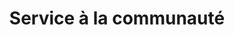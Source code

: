 ---
# An instance of the Experience widget.
# Documentation: https://wowchemy.com/docs/page-builder/
widget: experience

# This file represents a page section.
headless: true

# Order that this section appears on the page.
weight: 60

title: Service à la communauté 
subtitle:

# Date format for experience
#   Refer to https://wowchemy.com/docs/customization/#date-format
date_format: Jan 2006

# Experiences.
#   Add/remove as many `experience` items below as you like.
#   Required fields are `title`, `company`, and `date_start`.
#   Leave `date_end` empty if it's your current employer.
#   Begin multi-line descriptions with YAML's `|2-` multi-line prefix.
experience:

  - title: Membre du comité d’activité scientifique du CRBLM  
    company: Centre de Recherche sur le Langage, le Cerveau et la Musique (CRBLM en anglais)
    company_url: https://crblm.ca/
    company_logo: crblm
    location: Montréal, CA
    date_start: '2016-09-01'
    date_end: '2021-08-31'
    description: |2-
        * Organisation d’événements scientifiques pour les membres du centre de recherche et activités de rayonnement

  - title: Communicateur Scientifique
    company: 'Mission Cerveau & 24h de Science'
    company_url: ''
    company_logo: 24h_br
    location: Montréal, CA
    date_start: '2017-09-01'
    date_end: '2019-06-01'
    description: |2-
         * Organisation de présentations et d'activités interactives mensuelles pour présenter les neurosciences aux élèves du primaire et du secondaire dans le cadre de [Mission Cerveau](https://www.brainreach.ca/home-fr.html)
         * Présentation d'une *Introduction au cerveau, au langage et à la musique* dans deux écoles primaires dans le cadre de l'évenement 24 heures de science (2017 & 2018)
         * Création des diapositives et formation de 8 volontaires qui ont présenté dans 6 écoles différentes en 2018

  - title: Organisateur de clubs de lecture scientifique 
    company: "Université McGill & Centre de Recherche sur le Langage, le Cerveau et la Musique"
    company_url: ''
    company_logo: crblm
    location: Montréal, CA
    date_start: '2017-09-01'
    date_end: '2018-06-01'
    description: |2-
        * Création du programme, sélection des articles à lire et animation de la discussion pour certaines sessions
        * Collaboration avec les autres coorganisateurs
        * Pour les clubs ['Intelligence artificielle et sciences cognitives'](https://crblm.ca/fr/reading-group-artificial-intelligence-and-cognitive-science/) and ['Syntex : la syntaxe expérimentale'](https://crblm.ca/fr/reading-group-experimental-syntax/) 

  - title: Représentant de l'École des Sciences de la Communication Humaine au Conseil Général de PGSS
    company: Association étudiante des cycles supérieurs de l'Université McGill (PGSS en anglais)
    company_url: ''
    company_logo: pgss
    location: Montréal, CA
    date_start: '2017-10-01'
    date_end: '2018-10-31'
    description: |2-
        * Représenter les intérêts de l’École des Sciences de la Communication Humaine et participer aux prises de décision de l’association lors de ses assemblées générales
   
  - title: "Représentant des étudiants-chercheurs au sein de l'association départementale des étudiants'" 
    company: Associations des étudiants de École des sciences de la communication humaine
    company_url: 
    company_logo: scsd-logo
    location: Montréal, CA
    date_start: '2017-10-01'
    date_end: '2019-10-31'
    description: |2-
        * Défense des intérêts des étudiants-chercheurs et organisation d’évènements sociaux et de recherche au sein de l’École des sciences de la communication humaine de l’Université McGill

  - title: Membre de la commission des affaires extérieures de PGSS
    company: Association étudiante des cycles supérieurs de l'Université McGill (PGSS en anglais)
    company_url: https://pgss.mcgill.ca/fr
    company_logo: pgss
    location: Montréal, CA
    date_start: '2015-10-01'
    date_end: '2016-05-31'
    description: |2-
        * Participation à l’organisation d’un référendum sur l’affiliation de PGSS à la Fédération canadienne des étudiants
        * Participation aux réunions regroupant les associations étudiantes membres de la Fédération étudiante universitaire du Québec (FEUQ, devenue Union étudiante du Québec)
   
  - title: "Vice-Président d'AEGEE-Toulouse "
    company: "Association des Etats Généraux de l’Europe"
    company_url: https://www.aegee.org/about-aegee/
    company_logo: aegee
    location: Toulouse, FR
    date_start: '2008-10-01'
    date_end: '2010-12-31'
    description: |2-
        * Responsable de l'accueil des étudiants étrangers à l'Université Paul Sabatier
        * Assistance administrative aux nouveaux arrivants et organisation d'événements sociaux et culturels

  - title: Président du conseil à la vie étudiante du Lycée Henri Matisse
    company: "Lycée Henri Matisse"
    company_url: ''
    company_logo: cvl
    location: Cugnaux, FR
    date_start: '2007-07-01'
    date_end: '2006-09-01'
    description: |2-
        * Organisation d’évènements sociaux et de projets d’amélioration de la vie étudiante
        * Création d’un journal lycéen ‘L’écho des fauves’ et participation au conseil d’administration du lycée 

  - title: Membre du conseil régional des jeunes de Midi-Pyrénées
    company: "Région Midi-Pyrénées (actuelle Occitanie)"
    company_url: https://www.laregion.fr/Le-Conseil-Regional-des-Jeunes-c-est-quoi-37175
    company_logo: midipy_logo
    location: Toulouse, FR
    date_start: '2004-10-01'
    date_end: '2006-08-31'
    description: |2-
        * Participation à des projets visant à aider les jeunes en situation de handicap

  - title: Président du conseil municipal des jeunes de Cugnaux
    company: "Ville de Cugnaux"
    company_url: ''
    company_logo: cugnaux
    location: Cugnaux, FR
    date_start: '2003-10-01'
    date_end: '2005-08-01'
    description: |2-
        * Organisation de projets culturels et festifs pour les jeunes
        * Mise en place de structures permettant de mieux relayer l’expression des jeunes dans la commune
 
design:
  columns: '2'
---